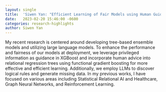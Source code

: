 ```yaml
---
layout: single
title:  'Siwen Yan: "Efficient Learning of Fair Models using Human Guidance and Privileged Information"'
date:   2023-02-20 15:46:00 -0600
categories: research-highlights
author: Siwen Yan
---
```


My recent research is centered around developing tree-based ensemble models and utilizing large language models. To enhance the performance and fairness of our models at deployment, we leverage privileged information as guidance in XGBoost and incorporate human advice into relational regression trees using functional gradient boosting for more effective and efficient learning. Additionally, we employ LLMs to discover logical rules and generate missing data.
In my previous works, I have focused on various areas including Statistical Relational AI and Healthcare, Graph Neural Networks, and Reinforcement Learning.

